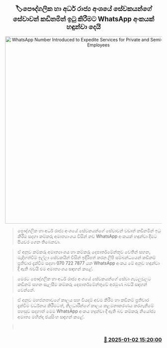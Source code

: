 <p align='center'><b><h2 align='center' title='WhatsApp Number Introduced to Expedite Services for Private and Semi-Public Sector Employees'>🏷පෞද්ගලික හා අර්ධ රාජ්‍ය අංශයේ සේවකයන්ගේ සේවාවන් කඩිනමින් ඉටු කිරීමට WhatsApp අංකයක් හඳුන්වා දෙයි</h2></b></p>
<p align='center'><img src='https://helakuru.sgp1.cdn.digitaloceanspaces.com/esana/images/lib/labor-dee.jpg' width='600' alt='WhatsApp Number Introduced to Expedite Services for Private and Semi-Public Sector Employees'></p>

> පෞද්ගලික හා අර්ධ රාජ්‍ය අංශයේ සේවකයන්ගේ සේවාවන් වඩාත් කඩිනමින් ඉටු කිරීම සදහා කම්කරු අමාත්‍යාංශය විසින් නව WhatsApp අංකයක් හඳුන්වා දීමට පියවර ගෙන තිබෙනවා.

> ඒ අනුව කම්කරු අමාත්‍යාංශය හා කම්කරු දෙපාර්තමේන්තුව වෙතින් සහන, මැදිහත්වීම් ඉල්ලා සේවකයින් විසින් ඉදිරිපත් කරන ලිපි සම්බන්ධයෙන් කඩිනම් ප්‍රතිචාර දැක්වීම සදහා 070 722 7877 යන WhatsApp අංකය මේ අනුව හඳුන්වා දී ඇති බවයි එම අමාත්‍යංශය සඳහන් කළේ.

> මෙරට පෞද්ගලික හා අර්ධ රාජ්‍ය අංශයේ සේවකයන්ගේ සේවා ගැටලුවලට කඩිනම් සහන සැලසීම කම්කරු දෙපාර්තමේන්තුවේ අරමුණ බවයි සඳහන් වෙන්නේ.

> ​ඒ අනුව මහජනතාවගේ කාලය සහ වියදම් අවම කිරීම හා කඩිනම් ප්‍රතිචා​ර දැක්වීම වර්ධනය කිරීමටත්, නිලධාරීන්ගේ කාලය කළමනාකරණය කරගැනීමේ පහසුව සදහාත් මෙම WhatsApp අංකය හදුන්වා දී ඇති බව කම්කරු නියෝජ්‍ය අමාත්‍ය මහින්ද ජයසිංහ සඳහන් කළේ.

>  



<h3 align='right'><a href='https://www.helakuru.lk/esana/p/106270/'>📅 2025-01-02 15:20:00</a></h3>
